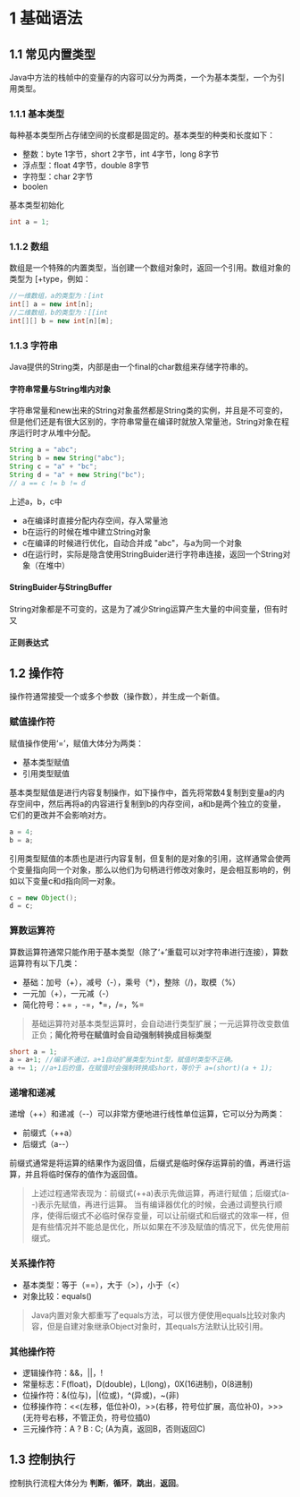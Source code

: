 # 1 基础语法

## 1.1 常见内置类型

Java中方法的栈帧中的变量存的内容可以分为两类，一个为基本类型，一个为引用类型。


### 1.1.1 基本类型

每种基本类型所占存储空间的长度都是固定的。基本类型的种类和长度如下：
- 整数：byte 1字节，short 2字节，int 4字节，long 8字节
- 浮点型：float 4字节，double 8字节
- 字符型：char 2字节
- boolen

基本类型初始化
```java
int a = 1;
```

### 1.1.2 数组
数组是一个特殊的内置类型，当创建一个数组对象时，返回一个引用。数组对象的类型为 [+type，例如：
```java
//一维数组，a的类型为：[int
int[] a = new int[n];
//二维数组，b的类型为：[[int
int[][] b = new int[n][m];
```

### 1.1.3 字符串
Java提供的String类，内部是由一个final的char数组来存储字符串的。

#### 字符串常量与String堆内对象
字符串常量和new出来的String对象虽然都是String类的实例，并且是不可变的，但是他们还是有很大区别的，字符串常量在编译时就放入常量池，String对象在程序运行时才从堆中分配。
```java
String a = "abc";
String b = new String("abc");
String c = "a" + "bc";
String d = "a" + new String("bc");
// a == c != b != d
```
上述a，b，c中
- a在编译时直接分配内存空间，存入常量池
- b在运行的时候在堆中建立String对象
- c在编译的时候进行优化，自动合并成 "abc"，与a为同一个对象
- d在运行时，实际是隐含使用StringBuider进行字符串连接，返回一个String对象（在堆中）

#### StringBuider与StringBuffer
String对象都是不可变的，这是为了减少String运算产生大量的中间变量，但有时又

#### 正则表达式

## 1.2 操作符

操作符通常接受一个或多个参数（操作数），并生成一个新值。

### 赋值操作符

赋值操作使用‘=’，赋值大体分为两类：
- 基本类型赋值
- 引用类型赋值

基本类型赋值是进行内容复制操作，如下操作中，首先将常数4复制到变量a的内存空间中，然后再将a的内容进行复制到b的内存空间，a和b是两个独立的变量，它们的更改并不会影响对方。
```java
a = 4;
b = a;
```

引用类型赋值的本质也是进行内容复制，但复制的是对象的引用，这样通常会使两个变量指向同一个对象，那么以他们为句柄进行修改对象时，是会相互影响的，例如以下变量c和d指向同一对象。
```java
c = new Object();
d = c;
```
### 算数运算符

算数运算符通常只能作用于基本类型（除了‘+’重载可以对字符串进行连接），算数运算符有以下几类：

- 基础：加号（+），减号（-），乘号（*），整除（/)，取模（%）
- 一元加（+），一元减（-）
- 简化符号：+= ，-=，*=，/=，%=

> 基础运算符对基本类型运算时，会自动进行类型扩展；一元运算符改变数值正负；**简化符号在赋值时会自动强制转换成目标类型**

```java
short a = 1;
a = a+1; //编译不通过，a+1自动扩展类型为int型，赋值时类型不正确。
a += 1; //a+1后的值，在赋值时会强制转换成short，等价于 a=(short)(a + 1);
```
### 递增和递减

递增（++）和递减（--）可以非常方便地进行线性单位运算，它可以分为两类：
- 前缀式（++a）
- 后缀式（a--）

前缀式通常是将运算的结果作为返回值，后缀式是临时保存运算前的值，再进行运算，并且将临时保存的值作为返回值。
> 上述过程通常表现为：前缀式(++a)表示先做运算，再进行赋值；后缀式(a--)表示先赋值，再进行运算。
> 当有编译器优化的时候，会通过调整执行顺序，使得后缀式不必临时保存变量，可以让前缀式和后缀式的效率一样，但是有些情况并不能总是优化，所以如果在不涉及赋值的情况下，优先使用前缀式。

### 关系操作符

- 基本类型：等于（==），大于（>），小于（<）
- 对象比较：equals()

> Java内置对象大都重写了equals方法，可以很方便使用equals比较对象内容，但是自建对象继承Object对象时，其equals方法默认比较引用。

### 其他操作符

- 逻辑操作符：&&，||，!
- 常量标志：F(float)，D(double)，L(long)，0X(16进制)，0(8进制)
- 位操作符：&(位与)，|(位或)，^(异或)，~(非)
- 位移操作符：<<(左移，低位补0)，>>(右移，符号位扩展，高位补0)，>>>(无符号右移，不管正负，符号位插0)
- 三元操作符：A ? B : C; (A为真，返回B，否则返回C)
  

## 1.3 控制执行
控制执行流程大体分为 **判断**，**循环**，**跳出**，**返回**。


